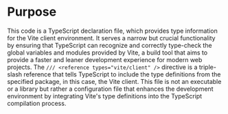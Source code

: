 # Purpose
This code is a TypeScript declaration file, which provides type information for the Vite client environment. It serves a narrow but crucial functionality by ensuring that TypeScript can recognize and correctly type-check the global variables and modules provided by Vite, a build tool that aims to provide a faster and leaner development experience for modern web projects. The `/// <reference types="vite/client" />` directive is a triple-slash reference that tells TypeScript to include the type definitions from the specified package, in this case, the Vite client. This file is not an executable or a library but rather a configuration file that enhances the development environment by integrating Vite's type definitions into the TypeScript compilation process.

